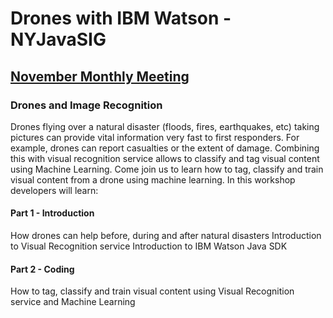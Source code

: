# Drones with IBM Watson - NYJavaSIG

## [November Monthly Meeting](http://www.javasig.com/)

### Drones and Image Recognition
Drones flying over a natural disaster (floods, fires, earthquakes, etc) taking pictures can provide vital information very fast to first responders. For example, drones can report casualties or the extent of damage. Combining this with visual recognition service allows to classify and tag visual content using Machine Learning. Come join us to learn how to tag, classify and train visual content from a drone using machine learning. In this workshop developers will learn:

#### Part 1 - Introduction
How drones can help before, during and after natural disasters
Introduction to Visual Recognition service
Introduction to IBM Watson Java SDK
#### Part 2 - Coding
How to tag, classify and train visual content using Visual Recognition service and Machine Learning

